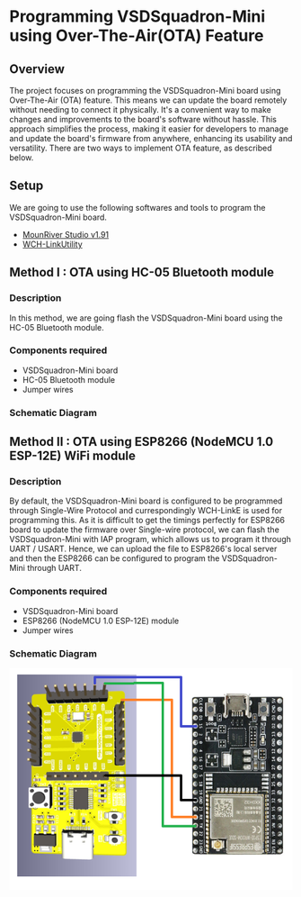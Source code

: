 # Programming VSDSquadron-Mini using Over-The-Air(OTA) Feature

## Overview
The project focuses on programming the VSDSquadron-Mini board using Over-The-Air (OTA) feature. This means we can update the board remotely without needing to connect it physically. It's a convenient way to make changes and improvements to the board's software without hassle. This approach simplifies the process, making it easier for developers to manage and update the board's firmware from anywhere, enhancing its usability and versatility. There are two ways to implement OTA feature, as described below.

## Setup
We are going to use the following softwares and tools to program the VSDSquadron-Mini board.
* [MounRiver Studio v1.91](http://www.mounriver.com/download "MRS 1.91 Download page")
* [WCH-LinkUtility](https://www.wch.cn/downloads/WCH-LinkUtility_ZIP.html "WCH-LinkUtility Download page")

## Method I : OTA using HC-05 Bluetooth module

### Description
In this method, we are going flash the VSDSquadron-Mini board using the HC-05 Bluetooth module.

### Components required
* VSDSquadron-Mini board
* HC-05 Bluetooth module
* Jumper wires

### Schematic Diagram

## Method II : OTA using ESP8266 (NodeMCU 1.0 ESP-12E) WiFi module

### Description
By default, the VSDSquadron-Mini board is configured to be programmed through Single-Wire Protocol and currespondingly WCH-LinkE is used for programming this. As it is difficult to get the timings perfectly for ESP8266 board to update the firmware over Single-wire protocol, we can flash the VSDSquadron-Mini with IAP program, which allows us to program it through UART / USART. Hence, we can upload the file to ESP8266's local server and then the ESP8266 can be configured to program the VSDSquadron-Mini through UART.

### Components required
* VSDSquadron-Mini board
* ESP8266 (NodeMCU 1.0 ESP-12E) module
* Jumper wires

### Schematic Diagram
![Schematic Diagram](week_1/schematic2.png)
